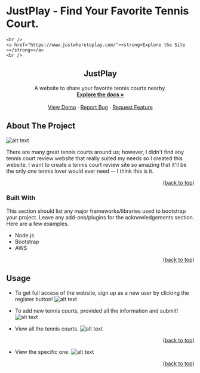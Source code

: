 # JustPlay - Find Your Favorite Tennis Court.

    <br />
    <a href="https://www.justwheretoplay.com/"><strong>Explore the Site »</strong></a>
    <br />

<div id="top"></div>

<!-- PROJECT LOGO -->
<div align="center">

  <h2 align="center">JustPlay</h2>

  <p align="center">
    A website to share your favorite tennis courts nearby.
    <br />
    <a href="https://github.com/storyG/JustPlay"><strong>Explore the docs »</strong></a>
    <br />
    <br />
    <a href="https://github.com/storyG/JustPlay">View Demo</a>
    ·
    <a href="https://github.com/storyG/JustPlay/issues">Report Bug</a>
    ·
    <a href="https://github.com/storyG/JustPlay/issues">Request Feature</a>
  </p>
</div>

<!-- ABOUT THE PROJECT -->
## About The Project

![alt text](https://res.cloudinary.com/frank40609/image/upload/v1657394844/YelpCamp/Screen_Shot_2022-07-09_at_12.26.46_PM_pi0t94.png)

There are many great tennis courts around us; however, I didn't find any tennis court review website that really suited my needs so I created this website. I want to create a tennis court review site so amazing that it'll be the only one tennis lover would ever need -- I think this is it.

<p align="right">(<a href="#top">back to top</a>)</p>



### Built With

This section should list any major frameworks/libraries used to bootstrap your project. Leave any add-ons/plugins for the acknowledgements section. Here are a few examples.

* Node.js
* Bootstrap
* AWS


<p align="right">(<a href="#top">back to top</a>)</p>


<!-- USAGE EXAMPLES -->
## Usage

* To get full access of the website, sign up as a new user by clicking the register button!
![alt text](https://res.cloudinary.com/frank40609/image/upload/v1657395872/YelpCamp/Screen_Shot_2022-07-09_at_12.44.21_PM_wzc4gr.png)

* To add new tennis courts, provided all the information and submit!
![alt text](https://res.cloudinary.com/frank40609/image/upload/v1657396006/YelpCamp/Screen_Shot_2022-07-09_at_12.46.37_PM_rspgtq.png)

* View all the tennis courts.
![alt text](https://res.cloudinary.com/frank40609/image/upload/v1657396098/YelpCamp/Screen_Shot_2022-07-09_at_12.48.00_PM_evdkyf.png)

<p align="right">(<a href="#top">back to top</a>)</p>

* View the specific one.
![alt text](https://res.cloudinary.com/frank40609/image/upload/v1657396097/YelpCamp/Screen_Shot_2022-07-09_at_12.48.07_PM_ogdytb.png)
<p align="right">(<a href="#top">back to top</a>)</p>


